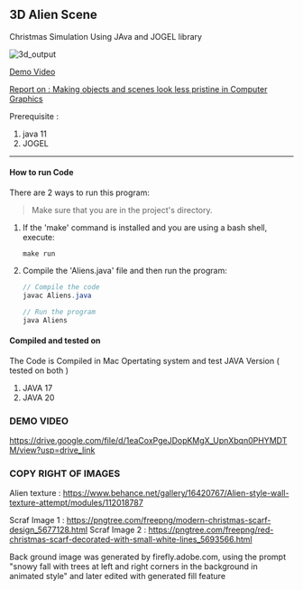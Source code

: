 

## 3D Alien Scene

Christmas Simulation Using JAva and JOGEL library 

![3d_output](https://github.com/manukj/university_3d_lab/assets/22499119/9a8572c0-cf09-4c88-b86b-95880bd39b91)

[Demo Video](https://drive.google.com/file/d/1w3amx93NuQt-gmrfE0eNeNzvoZHt0urp/view?usp=sharing)

[Report on : Making objects and scenes look less pristine in Computer Graphics](https://github.com/manukj/university_3d_lab/blob/master/assignment/cg_acs22mk_report.pdf)






Prerequisite : 
1. java 11
2. JOGEL

----
#### How to run Code

There are 2 ways to run this program:

> Make sure that you are in the project's directory.

1. If the 'make' command is installed and you are using a bash shell, execute:

   ```
   make run
   ```

2. Compile the 'Aliens.java' file and then run the program:

   ```java
   // Compile the code
   javac Aliens.java

   // Run the program
   java Aliens
   ```

#### Compiled and tested on

The Code is Compiled in Mac Opertating system and test
JAVA Version ( tested on both )

1.  JAVA 17
2.  JAVA 20

### DEMO VIDEO

https://drive.google.com/file/d/1eaCoxPgeJDopKMgX_UpnXbqn0PHYMDTM/view?usp=drive_link

### COPY RIGHT OF IMAGES

Alien texture : https://www.behance.net/gallery/16420767/Alien-style-wall-texture-attempt/modules/112018787

Scraf Image 1 : https://pngtree.com/freepng/modern-christmas-scarf-design_5677128.html
Scraf Image 2 : https://pngtree.com/freepng/red-christmas-scarf-decorated-with-small-white-lines_5693566.html

Back ground image was generated by firefly.adobe.com, using the prompt "snowy fall with trees at left and right corners in the background in animated style" and later edited with generated fill feature
